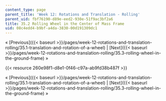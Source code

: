 ```yaml
---
content_type: page
parent_title: 'Week 12: Rotations and Translation - Rolling'
parent_uid: fbf76190-d89e-eed2-930e-51f9ac3bf2a6
title: 35.2 Rolling Wheel in the Center of Mass Frame
uid: 08c4edd4-b9bf-a4da-3830-00d191309dc1
---
```


« [Previous]({{< baseurl >}}/pages/week-12-rotations-and-translation-rolling/35.1-translation-and-rotation-of-a-wheel) | [Next]({{< baseurl >}}/pages/week-12-rotations-and-translation-rolling/35.3-rolling-wheel-in-the-ground-frame) »

{{< resource 260e98f1-d8e1-0f46-c97a-ab9fd38b487f >}}

« [Previous]({{< baseurl >}}/pages/week-12-rotations-and-translation-rolling/35.1-translation-and-rotation-of-a-wheel) | [Next]({{< baseurl >}}/pages/week-12-rotations-and-translation-rolling/35.3-rolling-wheel-in-the-ground-frame) »